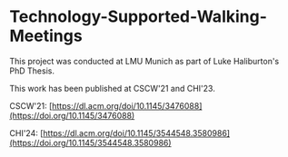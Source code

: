 # Technology-Supported-Walking-Meetings
This project was conducted at LMU Munich as part of Luke Haliburton's PhD Thesis.

This work has been published at CSCW'21 and CHI'23.

CSCW'21: [https://dl.acm.org/doi/10.1145/3476088](https://doi.org/10.1145/3476088)

CHI'24: [https://dl.acm.org/doi/10.1145/3544548.3580986](https://doi.org/10.1145/3544548.3580986)
